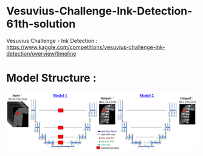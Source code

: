 # Vesuvius-Challenge-Ink-Detection-61th-solution
Vesuvius Challenge - Ink Detection : https://www.kaggle.com/competitions/vesuvius-challenge-ink-detection/overview/timeline

# Model Structure :
![image](https://github.com/ChungChiHong/Vesuvius-Challenge-Ink-Detection-61th-solution/blob/main/model.png)
